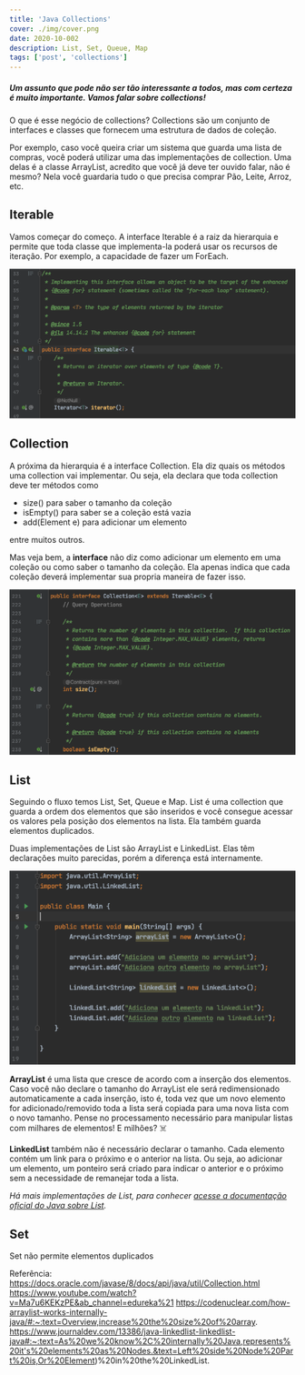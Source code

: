```yaml
---
title: 'Java Collections'
cover: ./img/cover.png
date: 2020-10-002
description: List, Set, Queue, Map
tags: ['post', 'collections']
---
```


##### Um assunto que pode não ser tão interessante a todos, mas com certeza é muito importante. Vamos falar sobre collections!

O que é esse negócio de collections? Collections são um conjunto de interfaces e classes que fornecem uma estrutura de dados de coleção.

Por exemplo, caso você queira criar um sistema que guarda uma lista de compras, você poderá utilizar uma das implementações de collection. Uma delas é a classe ArrayList, acredito que você já deve ter ouvido falar, não é mesmo? Nela você guardaria tudo o que precisa comprar Pão, Leite, Arroz, etc.

## Iterable

Vamos começar do começo. A interface Iterable é a raiz da hierarquia e permite que toda classe que implementa-la poderá usar os recursos de iteração. Por exemplo, a capacidade de fazer um ForEach.

![interface-iterable](img/iterable.png)

## Collection

A próxima da hierarquia é a interface Collection. Ela diz quais os métodos uma collection vai implementar. Ou seja, ela declara que toda collection deve ter métodos como
- size() para saber o tamanho da coleção
- isEmpty() para saber se a coleção está vazia
- add(Element e) para adicionar um elemento

entre muitos outros.

Mas veja bem, a **interface** não diz como adicionar um elemento em uma coleção ou como saber o tamanho da coleção. Ela apenas indica que cada coleção deverá implementar sua propria maneira de fazer isso.

![interface-collection](img/collection.png)

## List

Seguindo o fluxo temos List, Set, Queue e Map. List é uma collection que guarda a ordem dos elementos que são inseridos e você consegue acessar os valores pela posição dos elementos na lista. Ela também guarda elementos duplicados.

Duas implementações de List são ArrayList e LinkedList. Elas têm declarações muito parecidas, porém a diferença está internamente.

![showing-array-and-linked-list](img/array-linked-list.png)

**ArrayList** é uma lista que cresce de acordo com a inserção dos elementos. Caso você não declare o tamanho do ArrayList ele será redimensionado automaticamente a cada inserção, isto é, toda vez que um novo elemento for adicionado/removido toda a lista será copiada para uma nova lista com o novo tamanho. Pense no processamento necessário para manipular listas com milhares de elementos! E milhões? ☠️

**LinkedList** também não é necessário declarar o tamanho. Cada elemento contém um link para o próximo e o anterior na lista. Ou seja, ao adicionar um elemento, um ponteiro será criado para indicar o anterior e o próximo sem a necessidade de remanejar toda a lista.

*Há mais implementações de List, para conhecer [acesse a documentação oficial do Java sobre List](https://docs.oracle.com/javase/8/docs/api/java/util/List.html).*

## Set

Set não permite elementos duplicados 


Referência:
https://docs.oracle.com/javase/8/docs/api/java/util/Collection.html
https://www.youtube.com/watch?v=Ma7u6KEKzPE&ab_channel=edureka%21
https://codenuclear.com/how-arraylist-works-internally-java/#:~:text=Overview,increase%20the%20size%20of%20array.
https://www.journaldev.com/13386/java-linkedlist-linkedlist-java#:~:text=As%20we%20know%2C%20internally%20Java,represents%20it's%20elements%20as%20Nodes.&text=Left%20side%20Node%20Part%20is,Or%20Element)%20in%20the%20LinkedList.